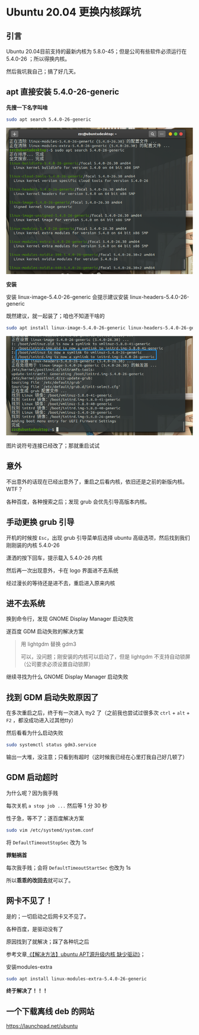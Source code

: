 # Ubuntu 20.04 更换内核踩坑

## 引言

Ubuntu 20.04目前支持的最新内核为 5.8.0-45；但是公司有些软件必须运行在 5.4.0-26 ；所以得换内核。

然后我坑我自己；搞了好几天。



## apt 直接安装 5.4.0-26-generic

**先搜一下名字叫啥**

```bash
sudo apt search 5.4.0-26-generic
```

![01](img/010/01.png)

**安装**

安装 linux-image-5.4.0-26-generic 会提示建议安装 linux-headers-5.4.0-26-generic

既然建议，就一起装了；咱也不知道干啥的

```bash
sudo apt install linux-image-5.4.0-26-generic linux-headers-5.4.0-26-generic
```

![02](img/010/02.png)

图片说符号连接已经改了；那就重启试试



## 意外

不出意外的话现在已经出意外了，重启之后看内核，依旧还是之前的新版内核。WTF？

各种百度，各种搜索之后；发现 grub 会优先引导高版本内核。



## 手动更换 grub 引导

开机的时候按 ```Esc```，出现 grub 引导菜单后选择 ubuntu 高级选项，然后找到我们刚刚装的内核 5.4.0-26

潇洒的按下回车，提示载入 5.4.0-26 内核

然后再一次出现意外，卡在 logo 界面进不去系统

经过漫长的等待还是进不去，重启进入原来内核



## 进不去系统

换到命令行，发现 GNOME Display Manager 启动失败

遂百度 GDM 启动失败的解决方案

> 用 lightgdm 替换 gdm3
>
> 可以，没问题；刚安装的内核可以启动了，但是 lightgdm 不支持自动锁屏（公司要求必须设置自动锁屏）

继续寻找为什么 GNOME Display Manager 启动失败



## 找到 GDM 启动失败原因了

在多次重启之后，终于有一次进入 tty2 了（之前我也尝试过很多次 ```ctrl``` + ```alt``` + ```F2``` ，都没成功进入过其他tty）

然后看看为什么启动失败

```bash
sudo systemctl status gdm3.service
```

输出一大堆，没注意；只看到有超时（这时候我已经在心里打我自己好几顿了）



## GDM 启动超时

为什么呢？因为我手贱

每次关机  ```a stop job ...```  然后等 1 分 30 秒

性子急，等不了；遂百度解决方案

```bash
sudo vim /etc/systemd/system.conf
```

将 ```DefaultTimeoutStopSec``` 改为 1s

**罪魁祸首**

每次我手贱；会将 ```DefaultTimeoutStartSec``` 也改为 1s

所以**乖乖的改回去**就可以了。



## 网卡不见了！

是的；一切启动之后网卡又不见了。

各种百度，是驱动没有了

原因找到了就解决；踩了各种坑之后

参考文章[《【解决方法】ubuntu APT源升级内核 缺少驱动》](https://blog.csdn.net/weixin_45662166/article/details/108866319)；

安装modules-extra

```bash
sudo apt install linux-modules-extra-5.4.0-26-generic
```

**终于解决了！！！**



## 一个下载离线 deb 的网站

<https://launchpad.net/ubuntu>
